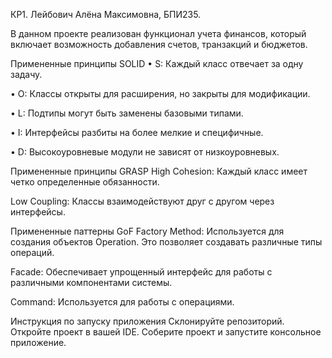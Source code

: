 КР1. Лейбович Алёна Максимовна, БПИ235.

В данном проекте реализован функционал учета финансов, который включает возможность добавления счетов, транзакций и бюджетов.

Примененные принципы SOLID
• S: Каждый класс отвечает за одну задачу.

• O: Классы открыты для расширения, но закрыты для модификации.

• L: Подтипы могут быть заменены базовыми типами.

• I: Интерфейсы разбиты на более мелкие и специфичные.

• D: Высокоуровневые модули не зависят от низкоуровневых.

Примененные принципы GRASP
High Cohesion: Каждый класс имеет четко определенные обязанности.

Low Coupling: Классы взаимодействуют друг с другом через интерфейсы.

Примененные паттерны GoF
Factory Method: Используется для создания объектов Operation. Это позволяет создавать различные типы операций.

Facade: Обеспечивает упрощенный интерфейс для работы с различными компонентами системы.

Command: Используется для работы с операциями.

Инструкция по запуску приложения
Склонируйте репозиторий.
Откройте проект в вашей IDE.
Соберите проект и запустите консольное приложение.
